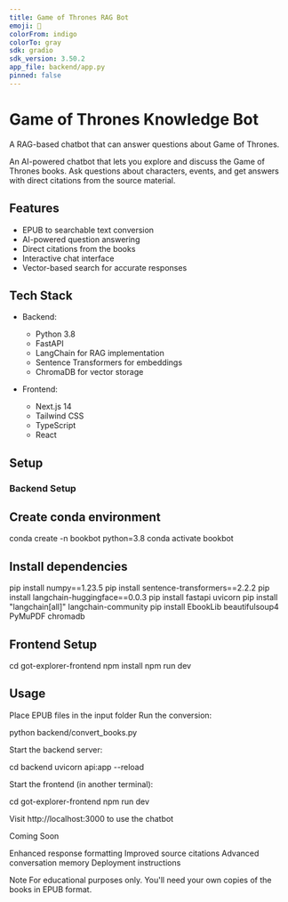 ```yaml
---
title: Game of Thrones RAG Bot
emoji: 🐉
colorFrom: indigo
colorTo: gray
sdk: gradio
sdk_version: 3.50.2
app_file: backend/app.py
pinned: false
---
```


# Game of Thrones Knowledge Bot

A RAG-based chatbot that can answer questions about Game of Thrones.

An AI-powered chatbot that lets you explore and discuss the Game of Thrones books. Ask questions about characters, events, and get answers with direct citations from the source material.

## Features
- EPUB to searchable text conversion
- AI-powered question answering
- Direct citations from the books
- Interactive chat interface
- Vector-based search for accurate responses

## Tech Stack
- Backend:
  - Python 3.8
  - FastAPI
  - LangChain for RAG implementation
  - Sentence Transformers for embeddings
  - ChromaDB for vector storage

- Frontend:
  - Next.js 14
  - Tailwind CSS
  - TypeScript
  - React

## Setup

### Backend Setup

## Create conda environment
conda create -n bookbot python=3.8
conda activate bookbot

## Install dependencies
pip install numpy==1.23.5
pip install sentence-transformers==2.2.2
pip install langchain-huggingface==0.0.3
pip install fastapi uvicorn
pip install "langchain[all]" langchain-community
pip install EbookLib beautifulsoup4 PyMuPDF chromadb

## Frontend Setup
cd got-explorer-frontend
npm install
npm run dev

## Usage

Place EPUB files in the input folder
Run the conversion:

python backend/convert_books.py

Start the backend server:

cd backend
uvicorn api:app --reload

Start the frontend (in another terminal):

cd got-explorer-frontend
npm run dev

Visit http://localhost:3000 to use the chatbot

Coming Soon

Enhanced response formatting
Improved source citations
Advanced conversation memory
Deployment instructions

Note
For educational purposes only. You'll need your own copies of the books in EPUB format.